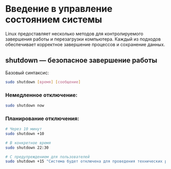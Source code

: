 # Введение в управление состоянием системы

Linux предоставляет несколько методов для контролируемого завершения работы и перезагрузки компьютера. Каждый из подходов обеспечивает корректное завершение процессов и сохранение данных.

## shutdown — безопасное завершение работы

Базовый синтаксис:
```sh
sudo shutdown [время] [сообщение]
```

### Немедленное отключение:

```sh
sudo shutdown now
```

### Планирование отключения:

```sh
# Через 10 минут
sudo shutdown +10

# В конкретное время
sudo shutdown 22:30

# С предупреждением для пользователей
sudo shutdown +15 "Система будет отключена для проведения технических работ"
```